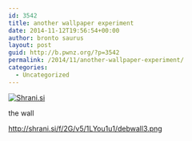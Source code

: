 ```yaml
---
id: 3542
title: another wallpaper experiment
date: 2014-11-12T19:56:54+00:00
author: bronto saurus
layout: post
guid: http://b.pwnz.org/?p=3542
permalink: /2014/11/another-wallpaper-experiment/
categories:
  - Uncategorized
---
```

[<img src="http://shrani.si/t/S/V8/74LZaFA/1/screenshot-11122014-0752.jpg" style="border: 0px;" alt="Shrani.si" />](http://shrani.si/f/S/V8/74LZaFA/1/screenshot-11122014-0752.png)
  
the wall
  
<http://shrani.si/f/2G/v5/1LYou1u1/debwall3.png>
